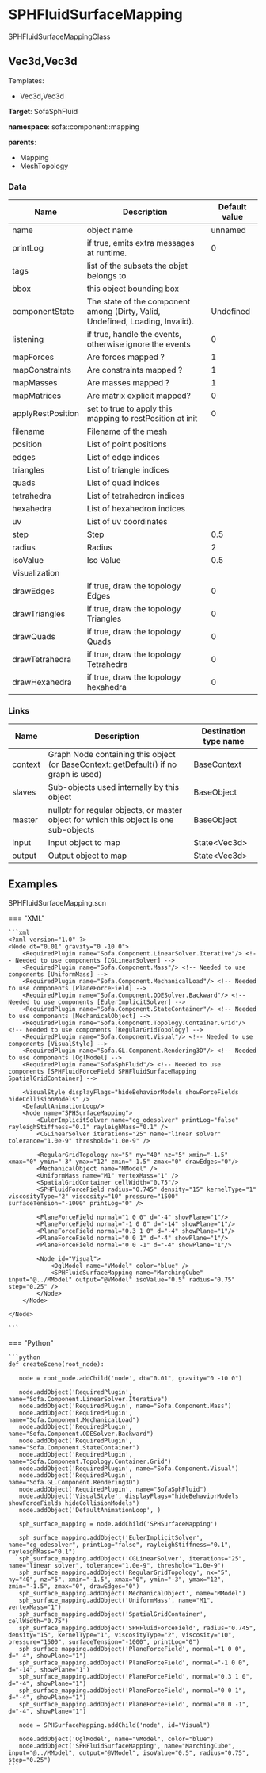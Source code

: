 <!-- generate_doc -->
# SPHFluidSurfaceMapping

SPHFluidSurfaceMappingClass


## Vec3d,Vec3d

Templates:

- Vec3d,Vec3d

__Target__: SofaSphFluid

__namespace__: sofa::component::mapping

__parents__:

- Mapping
- MeshTopology

### Data

<table>
    <thead>
        <tr>
            <th>Name</th>
            <th>Description</th>
            <th>Default value</th>
        </tr>
    </thead>
    <tbody>
	<tr>
		<td>name</td>
		<td>
object name
		</td>
		<td>unnamed</td>
	</tr>
	<tr>
		<td>printLog</td>
		<td>
if true, emits extra messages at runtime.
		</td>
		<td>0</td>
	</tr>
	<tr>
		<td>tags</td>
		<td>
list of the subsets the objet belongs to
		</td>
		<td></td>
	</tr>
	<tr>
		<td>bbox</td>
		<td>
this object bounding box
		</td>
		<td></td>
	</tr>
	<tr>
		<td>componentState</td>
		<td>
The state of the component among (Dirty, Valid, Undefined, Loading, Invalid).
		</td>
		<td>Undefined</td>
	</tr>
	<tr>
		<td>listening</td>
		<td>
if true, handle the events, otherwise ignore the events
		</td>
		<td>0</td>
	</tr>
	<tr>
		<td>mapForces</td>
		<td>
Are forces mapped ?
		</td>
		<td>1</td>
	</tr>
	<tr>
		<td>mapConstraints</td>
		<td>
Are constraints mapped ?
		</td>
		<td>1</td>
	</tr>
	<tr>
		<td>mapMasses</td>
		<td>
Are masses mapped ?
		</td>
		<td>1</td>
	</tr>
	<tr>
		<td>mapMatrices</td>
		<td>
Are matrix explicit mapped?
		</td>
		<td>0</td>
	</tr>
	<tr>
		<td>applyRestPosition</td>
		<td>
set to true to apply this mapping to restPosition at init
		</td>
		<td>0</td>
	</tr>
	<tr>
		<td>filename</td>
		<td>
Filename of the mesh
		</td>
		<td></td>
	</tr>
	<tr>
		<td>position</td>
		<td>
List of point positions
		</td>
		<td></td>
	</tr>
	<tr>
		<td>edges</td>
		<td>
List of edge indices
		</td>
		<td></td>
	</tr>
	<tr>
		<td>triangles</td>
		<td>
List of triangle indices
		</td>
		<td></td>
	</tr>
	<tr>
		<td>quads</td>
		<td>
List of quad indices
		</td>
		<td></td>
	</tr>
	<tr>
		<td>tetrahedra</td>
		<td>
List of tetrahedron indices
		</td>
		<td></td>
	</tr>
	<tr>
		<td>hexahedra</td>
		<td>
List of hexahedron indices
		</td>
		<td></td>
	</tr>
	<tr>
		<td>uv</td>
		<td>
List of uv coordinates
		</td>
		<td></td>
	</tr>
	<tr>
		<td>step</td>
		<td>
Step
		</td>
		<td>0.5</td>
	</tr>
	<tr>
		<td>radius</td>
		<td>
Radius
		</td>
		<td>2</td>
	</tr>
	<tr>
		<td>isoValue</td>
		<td>
Iso Value
		</td>
		<td>0.5</td>
	</tr>
	<tr>
		<td colspan="3">Visualization</td>
	</tr>
	<tr>
		<td>drawEdges</td>
		<td>
if true, draw the topology Edges
		</td>
		<td>0</td>
	</tr>
	<tr>
		<td>drawTriangles</td>
		<td>
if true, draw the topology Triangles
		</td>
		<td>0</td>
	</tr>
	<tr>
		<td>drawQuads</td>
		<td>
if true, draw the topology Quads
		</td>
		<td>0</td>
	</tr>
	<tr>
		<td>drawTetrahedra</td>
		<td>
if true, draw the topology Tetrahedra
		</td>
		<td>0</td>
	</tr>
	<tr>
		<td>drawHexahedra</td>
		<td>
if true, draw the topology hexahedra
		</td>
		<td>0</td>
	</tr>

</tbody>
</table>

### Links


| Name | Description | Destination type name |
| ---- | ----------- | --------------------- |
|context|Graph Node containing this object (or BaseContext::getDefault() if no graph is used)|BaseContext|
|slaves|Sub-objects used internally by this object|BaseObject|
|master|nullptr for regular objects, or master object for which this object is one sub-objects|BaseObject|
|input|Input object to map|State&lt;Vec3d&gt;|
|output|Output object to map|State&lt;Vec3d&gt;|

## Examples 

SPHFluidSurfaceMapping.scn

=== "XML"

    ```xml
    <?xml version="1.0" ?>
    <Node dt="0.01" gravity="0 -10 0">
        <RequiredPlugin name="Sofa.Component.LinearSolver.Iterative"/> <!-- Needed to use components [CGLinearSolver] -->
        <RequiredPlugin name="Sofa.Component.Mass"/> <!-- Needed to use components [UniformMass] -->
        <RequiredPlugin name="Sofa.Component.MechanicalLoad"/> <!-- Needed to use components [PlaneForceField] -->
        <RequiredPlugin name="Sofa.Component.ODESolver.Backward"/> <!-- Needed to use components [EulerImplicitSolver] -->
        <RequiredPlugin name="Sofa.Component.StateContainer"/> <!-- Needed to use components [MechanicalObject] -->
        <RequiredPlugin name="Sofa.Component.Topology.Container.Grid"/> <!-- Needed to use components [RegularGridTopology] -->
        <RequiredPlugin name="Sofa.Component.Visual"/> <!-- Needed to use components [VisualStyle] -->
        <RequiredPlugin name="Sofa.GL.Component.Rendering3D"/> <!-- Needed to use components [OglModel] -->
        <RequiredPlugin name="SofaSphFluid"/> <!-- Needed to use components [SPHFluidForceField SPHFluidSurfaceMapping SpatialGridContainer] -->
    
        <VisualStyle displayFlags="hideBehaviorModels showForceFields hideCollisionModels" />
        <DefaultAnimationLoop/>    
        <Node name="SPHSurfaceMapping">
            <EulerImplicitSolver name="cg_odesolver" printLog="false"  rayleighStiffness="0.1" rayleighMass="0.1" />
            <CGLinearSolver iterations="25" name="linear solver" tolerance="1.0e-9" threshold="1.0e-9" />
            
            <RegularGridTopology nx="5" ny="40" nz="5" xmin="-1.5" xmax="0" ymin="-3" ymax="12" zmin="-1.5" zmax="0" drawEdges="0"/>
            <MechanicalObject name="MModel" />
            <UniformMass name="M1" vertexMass="1" />
            <SpatialGridContainer cellWidth="0.75"/>
            <SPHFluidForceField radius="0.745" density="15" kernelType="1" viscosityType="2" viscosity="10" pressure="1500" surfaceTension="-1000" printLog="0" />
            
            <PlaneForceField normal="1 0 0" d="-4" showPlane="1"/>
            <PlaneForceField normal="-1 0 0" d="-14" showPlane="1"/>
            <PlaneForceField normal="0.3 1 0" d="-4" showPlane="1"/>
            <PlaneForceField normal="0 0 1" d="-4" showPlane="1"/>
            <PlaneForceField normal="0 0 -1" d="-4" showPlane="1"/>
            
            <Node id="Visual">
                <OglModel name="VModel" color="blue" />
                <SPHFluidSurfaceMapping name="MarchingCube" input="@../MModel" output="@VModel" isoValue="0.5" radius="0.75" step="0.25" />
            </Node>
        </Node>
        
    </Node>

    ```

=== "Python"

    ```python
    def createScene(root_node):

       node = root_node.addChild('node', dt="0.01", gravity="0 -10 0")

       node.addObject('RequiredPlugin', name="Sofa.Component.LinearSolver.Iterative")
       node.addObject('RequiredPlugin', name="Sofa.Component.Mass")
       node.addObject('RequiredPlugin', name="Sofa.Component.MechanicalLoad")
       node.addObject('RequiredPlugin', name="Sofa.Component.ODESolver.Backward")
       node.addObject('RequiredPlugin', name="Sofa.Component.StateContainer")
       node.addObject('RequiredPlugin', name="Sofa.Component.Topology.Container.Grid")
       node.addObject('RequiredPlugin', name="Sofa.Component.Visual")
       node.addObject('RequiredPlugin', name="Sofa.GL.Component.Rendering3D")
       node.addObject('RequiredPlugin', name="SofaSphFluid")
       node.addObject('VisualStyle', displayFlags="hideBehaviorModels showForceFields hideCollisionModels")
       node.addObject('DefaultAnimationLoop', )

       sph_surface_mapping = node.addChild('SPHSurfaceMapping')

       sph_surface_mapping.addObject('EulerImplicitSolver', name="cg_odesolver", printLog="false", rayleighStiffness="0.1", rayleighMass="0.1")
       sph_surface_mapping.addObject('CGLinearSolver', iterations="25", name="linear solver", tolerance="1.0e-9", threshold="1.0e-9")
       sph_surface_mapping.addObject('RegularGridTopology', nx="5", ny="40", nz="5", xmin="-1.5", xmax="0", ymin="-3", ymax="12", zmin="-1.5", zmax="0", drawEdges="0")
       sph_surface_mapping.addObject('MechanicalObject', name="MModel")
       sph_surface_mapping.addObject('UniformMass', name="M1", vertexMass="1")
       sph_surface_mapping.addObject('SpatialGridContainer', cellWidth="0.75")
       sph_surface_mapping.addObject('SPHFluidForceField', radius="0.745", density="15", kernelType="1", viscosityType="2", viscosity="10", pressure="1500", surfaceTension="-1000", printLog="0")
       sph_surface_mapping.addObject('PlaneForceField', normal="1 0 0", d="-4", showPlane="1")
       sph_surface_mapping.addObject('PlaneForceField', normal="-1 0 0", d="-14", showPlane="1")
       sph_surface_mapping.addObject('PlaneForceField', normal="0.3 1 0", d="-4", showPlane="1")
       sph_surface_mapping.addObject('PlaneForceField', normal="0 0 1", d="-4", showPlane="1")
       sph_surface_mapping.addObject('PlaneForceField', normal="0 0 -1", d="-4", showPlane="1")

       node = SPHSurfaceMapping.addChild('node', id="Visual")

       node.addObject('OglModel', name="VModel", color="blue")
       node.addObject('SPHFluidSurfaceMapping', name="MarchingCube", input="@../MModel", output="@VModel", isoValue="0.5", radius="0.75", step="0.25")
    ```

